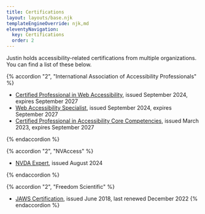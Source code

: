 ```yaml
---
title: Certifications
layout: layouts/base.njk
templateEngineOverride: njk,md
eleventyNavigation:
  key: Certifications
  order: 2
---
```

Justin holds accessibility-related certifications from multiple organizations. You can find a list of these below.

{% accordion "2", "International Association of Accessibility Professionals" %}

- [Certified Professional in Web Accessibility](https://www.accessibilityassociation.org/s/certified-professional-web-accessibility), issued September 2024, expires September 2027
- [Web Accessibility Specialist](https://www.accessibilityassociation.org/s/wascertification), issued September 2024, expires September 2027
- [Certified Professional in Accessibility Core Competencies](https://www.accessibilityassociation.org/s/certified-professional), issued March 2023, expires September 2027

{% endaccordion %}

{% accordion "2", "NVAccess" %}

- [NVDA Expert](https://certification.nvaccess.org/), issued August 2024

{% endaccordion %}

{% accordion "2", "Freedom Scientific" %}

- [JAWS Certification](https://www.freedomscientific.com/training/certification/),  issued June 2018, last renewed December 2022
{% endaccordion %}